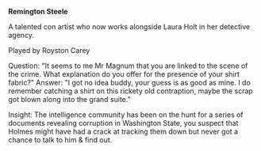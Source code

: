 **Remington Steele**

A talented con artist who now works alongside Laura Holt in her detective agency.

Played by Royston Carey

Question: "It seems to me Mr Magnum that you are linked to the scene of the crime. What explanation do you offer for the presence of your shirt fabric?"
Answer: "I got no idea buddy, your guess is as good as mine. I do remember catching a shirt on this rickety old contraption, maybe the scrap got blown along into the grand suite."

Insight: The intelligence community has been on the hunt for a series of documents revealing corruption in Washington State, you suspect that Holmes might have had a crack at tracking them down but never got a chance to talk to him & find out.